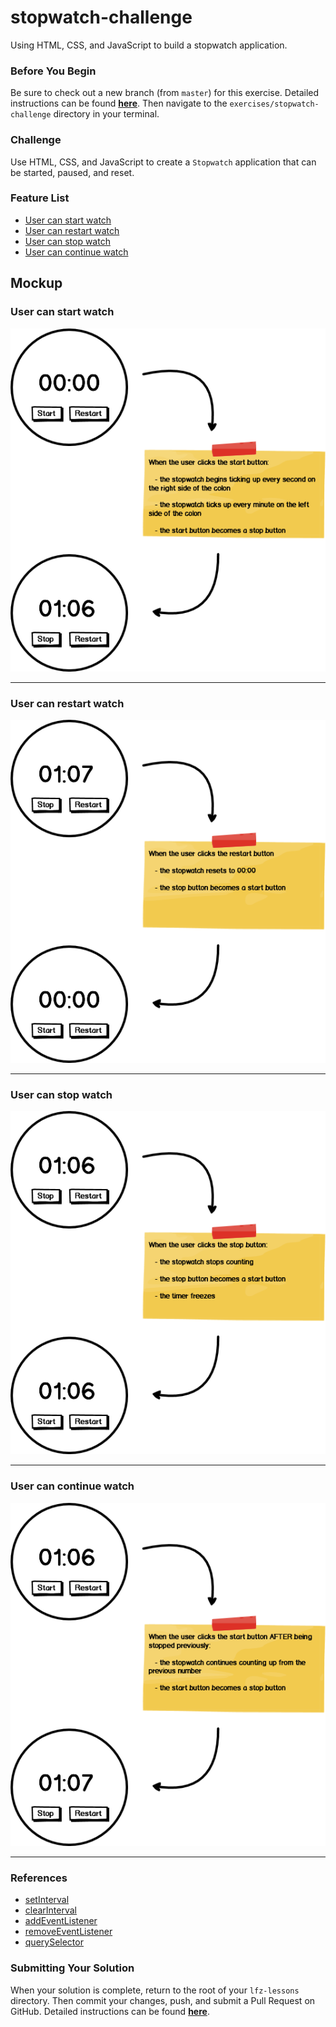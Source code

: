 # stopwatch-challenge

Using HTML, CSS, and JavaScript to build a stopwatch application.

### Before You Begin

Be sure to check out a new branch (from `master`) for this exercise. Detailed instructions can be found [**here**](../../guides/before-each-exercise.md). Then navigate to the `exercises/stopwatch-challenge` directory in your terminal.

### Challenge

Use HTML, CSS, and JavaScript to create a `Stopwatch` application that can be started, paused, and reset.

### Feature List

  - [User can start watch](#user-can-start-watch)
  - [User can restart watch](#user-can-restart-watch)
  - [User can stop watch](#user-can-stop-watch)
  - [User can continue watch](#user-can-continue-watch)

## Mockup

### User can start watch

![User can start watch](./images/user-can-start-watch.png)
___
### User can restart watch

![User can restart watch](./images/user-can-restart-watch.png)
___
### User can stop watch

![User can stop watch](./images/user-can-stop-watch.png)
___
### User can continue watch

![User can continue watch](./images/user-can-continue-watch.png)
___
### References

- [setInterval](https://developer.mozilla.org/en-US/docs/Web/API/WindowOrWorkerGlobalScope/setInterval)
- [clearInterval](https://developer.mozilla.org/en-US/docs/Web/API/WindowOrWorkerGlobalScope/clearInterval)
- [addEventListener](https://developer.mozilla.org/en-US/docs/Web/API/EventTarget/addEventListener)
- [removeEventListener](https://developer.mozilla.org/en-US/docs/Web/API/EventTarget/removeEventListener)
- [querySelector](https://developer.mozilla.org/en-US/docs/Web/API/Document/querySelector)


### Submitting Your Solution

When your solution is complete, return to the root of your `lfz-lessons` directory. Then commit your changes, push, and submit a Pull Request on GitHub. Detailed instructions can be found [**here**](../../guides/after-each-exercise.md).
